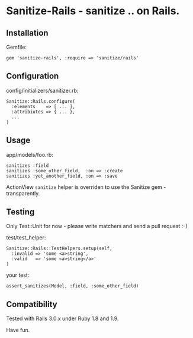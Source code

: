 Sanitize-Rails - sanitize .. on Rails.
======================================

Installation
------------

Gemfile:

    gem 'sanitize-rails', :require => 'sanitize/rails'

Configuration
-------------

config/initializers/sanitizer.rb:

    Sanitize::Rails.configure(
      :elements    => [ ... ],
      :attribiutes => { ... },
      ...
    )

Usage
-----

app/models/foo.rb:

    sanitizes :field
    sanitizes :some_other_field,  :on => :create
    sanitizes :yet_another_field, :on => :save

ActionView `sanitize` helper is overriden to use
the Sanitize gem - transparently.

Testing
-------

Only Test::Unit for now - please write matchers
and send a pull request :-)

test/test\_helper:

    Sanitize::Rails::TestHelpers.setup(self,
      :invalid => 'some <a>string',
      :valid   => 'some <a>string</a>'
    )

your test:

    assert_sanitizes(Model, :field, :some_other_field)

Compatibility
-------------

Tested with Rails 3.0.x under Ruby 1.8 and 1.9.

Have fun.
